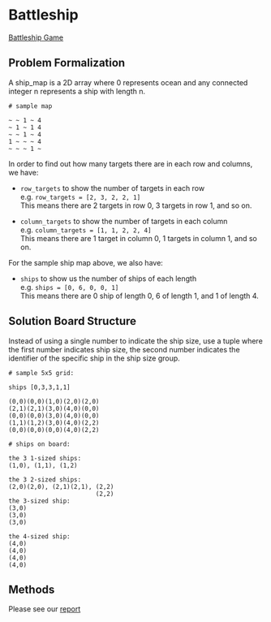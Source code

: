 # Battleship

[Battleship Game](https://en.wikipedia.org/wiki/Battleship_(game))

## Problem Formalization

A ship_map is a 2D array where 0 represents ocean and any connected integer n represents a ship with length n.

```
# sample map 

~ ~ 1 ~ 4
~ 1 ~ 1 4
~ ~ 1 ~ 4
1 ~ ~ ~ 4
~ ~ ~ 1 ~
```

In order to find out how many targets there are in each row and columns, we have:
- `row_targets` to show the number of targets in each row   
	e.g. `row_targets = [2, 3, 2, 2, 1]`   
    This means there are 2 targets in row 0, 3 targets in row 1, and so on.

- `column_targets` to show the number of targets in each column  
    e.g. `column_targets = [1, 1, 2, 2, 4]`   
    This means there are 1 target in column 0, 1 targets in column 1, and so on.

For the sample ship map above, we also have:
- `ships` to show us the number of ships of each length   
    e.g. `ships = [0, 6, 0, 0, 1]`  
    This means there are 0 ship of length 0, 6 of length 1, and 1 of length 4.

## Solution Board Structure

Instead of using a single number to indicate the ship size, use a tuple where the first number indicates ship size, the second number indicates the identifier of the specific ship in the ship size group.

```
# sample 5x5 grid:

ships [0,3,3,1,1]

(0,0)(0,0)(1,0)(2,0)(2,0)
(2,1)(2,1)(3,0)(4,0)(0,0)
(0,0)(0,0)(3,0)(4,0)(0,0)
(1,1)(1,2)(3,0)(4,0)(2,2)
(0,0)(0,0)(0,0)(4,0)(2,2)

# ships on board:

the 3 1-sized ships:
(1,0), (1,1), (1,2)

the 3 2-sized ships:
(2,0)(2,0), (2,1)(2,1), (2,2)
                        (2,2)
the 3-sized ship:
(3,0)
(3,0)
(3,0)

the 4-sized ship:
(4,0)
(4,0)
(4,0)
(4,0)
```

## Methods

Please see our [report](./csc384-project.pdf)
